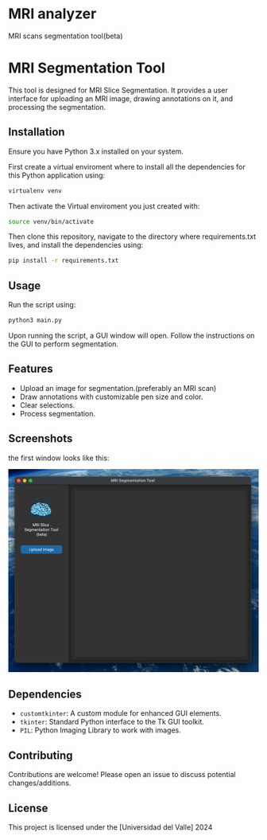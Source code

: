 # MRI analyzer
 MRI scans segmentation tool(beta)


# MRI Segmentation Tool

This tool is designed for MRI Slice Segmentation. It provides a user interface for uploading an MRI image, drawing annotations on it, and processing the segmentation.

## Installation

Ensure you have Python 3.x installed on your system.

First create a virtual enviroment where to install all the dependencies for this Python application using:

```bash
virtualenv venv
```

Then activate the Virtual enviroment you just created with:

```bash
source venv/bin/activate
```

Then clone this repository, navigate to the directory where requirements.txt lives, and install the dependencies using:

```bash
pip install -r requirements.txt
```

## Usage

Run the script using:

```bash
python3 main.py
```

Upon running the script, a GUI window will open. Follow the instructions on the GUI to perform segmentation.

## Features

- Upload an image for segmentation.(preferably an MRI scan)
- Draw annotations with customizable pen size and color.
- Clear selections.
- Process segmentation.

## Screenshots

the first window looks like this:

![First window](screenshots/start.png)

## Dependencies

- `customtkinter`: A custom module for enhanced GUI elements.
- `tkinter`: Standard Python interface to the Tk GUI toolkit.
- `PIL`: Python Imaging Library to work with images.

## Contributing

Contributions are welcome! Please open an issue to discuss potential changes/additions.

## License

This project is licensed under the [Universidad del Valle] 2024